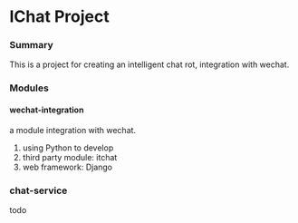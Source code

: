 # IChat Project
### Summary
This is a project for creating an intelligent chat rot, integration with wechat.
### Modules
#### wechat-integration
a module integration with wechat.
1. using Python to develop
2. third party module: itchat
3. web framework: Django
### chat-service
  todo